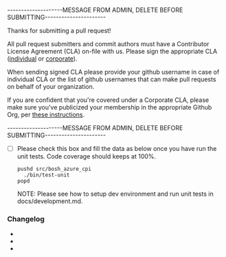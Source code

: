 --------------------MESSAGE FROM ADMIN, DELETE BEFORE SUBMITTING----------------------

Thanks for submitting a pull request!

All pull request submitters and commit authors must have a Contributor License Agreement (CLA) on-file with us. Please sign the appropriate CLA ([individual](http://cloudfoundry.org/pdfs/CFF_Individual_CLA.pdf) or [corporate](http://cloudfoundry.org/pdfs/CFF_Corporate_CLA.pdf)).

When sending signed CLA please provide your github username in case of individual CLA or the list of github usernames that can make pull requests on behalf of your organization.

If you are confident that you're covered under a Corporate CLA, please make sure you've publicized your membership in the appropriate Github Org, per [these instructions](https://help.github.com/articles/publicizing-or-concealing-organization-membership/).

--------------------MESSAGE FROM ADMIN, DELETE BEFORE SUBMITTING----------------------

- [ ] Please check this box and fill the data as below once you have run the unit tests.
      Code coverage should keeps at 100%. 

  ```
  pushd src/bosh_azure_cpi
    ./bin/test-unit
  popd
  ```

  NOTE: Please see how to setup dev environment and run unit tests in docs/development.md.

### Changelog

* 
* 
* 
